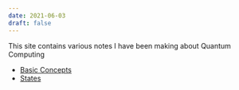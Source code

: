 ```yaml
---
date: 2021-06-03
draft: false
---
```


This site contains various notes I have been making about Quantum Computing

- [Basic Concepts](./posts/basic-concepts/)
- [States](./posts/quantum-states/)
